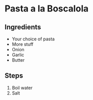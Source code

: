 # Pasta a la Boscalola

## Ingredients
* Your choice of pasta
* More stuff
* Onion
* Garlic
* Butter

## Steps
1. Boil water
2. Salt

